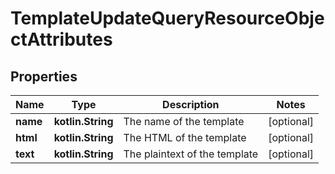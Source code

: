 
# TemplateUpdateQueryResourceObjectAttributes

## Properties
| Name | Type | Description | Notes |
| ------------ | ------------- | ------------- | ------------- |
| **name** | **kotlin.String** | The name of the template |  [optional] |
| **html** | **kotlin.String** | The HTML of the template |  [optional] |
| **text** | **kotlin.String** | The plaintext of the template |  [optional] |



